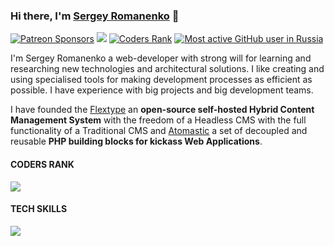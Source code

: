 ### Hi there, I'm <a href="https://github.com/Awilum">Sergey Romanenko</a> 👋

<a href="https://www.patreon.com/awilum"><img alt="Patreon Sponsors" src="https://img.shields.io/static/v1?label=Sponsor&message=%E2%9D%A4&logo=Patreon&style=for-the-badge"></a>
<a href="https://twitter.com/AwilumIT"><img src="https://img.shields.io/twitter/follow/AwilumIT?style=for-the-badge&logo=twitter"></a>
<a href="https://profile.codersrank.io/user/awilum"><img alt="Coders Rank" src="https://img.shields.io/static/v1?label=CODERSRANK&message=profile&style=for-the-badge"></a>
<a href="https://commits.top/russia.html"><img alt="Most active GitHub user in Russia" src="https://img.shields.io/static/v1?label=Most active GitHub user&message=Russia&style=for-the-badge"></a>

I'm Sergey Romanenko a web-developer with strong will for learning and researching new technologies and architectural solutions. I like creating and using specialised tools for making development processes as efficient as possible. I have experience with big projects and big development teams.

I have founded the [Flextype](https://github.com/flextype) an **open-source self-hosted Hybrid Content Management System** with the freedom of a Headless CMS with the full functionality of a Traditional CMS and [Atomastic](https://github.com/atomastic) a set of decoupled and reusable **PHP building blocks for kickass Web Applications**.

#### CODERS RANK
<img
  src="https://cr-ss-service.azurewebsites.net/api/ScreenShot?widget=summary&username=awilum&branding=false&badges=10&show-avatar=false&style=--header-bg-color:%23000;--border-radius:0px"
/>

#### TECH SKILLS
<img
  src="https://cr-skills-chart-widget.azurewebsites.net/api/api?username=awilum&branding=false&skills=scss,shell,less,typescript,php,css,html,javascript,yacc,c,json,&width=820"
/>
